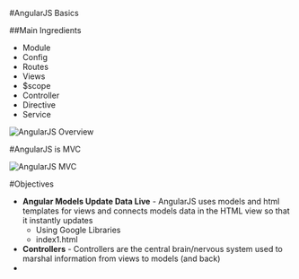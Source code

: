 #AngularJS Basics

##Main Ingredients
* Module
* Config
* Routes
* Views
* $scope
* Controller
* Directive
* Service

![AngularJS Overview](http://i39.photobucket.com/albums/e188/ahuimanu/AngularJSOverview_zpswsloarmz.png "AngularJS Overview")

#AngularJS is MVC

![AngularJS MVC](http://i39.photobucket.com/albums/e188/ahuimanu/angularjs_mvc_zpsrp7ya4fy.jpg "AngularJS MVC")

#Objectives

* **Angular Models Update Data Live** - AngularJS uses models and html templates for views and connects models data in the HTML view so that it instantly updates
  * Using Google Libraries
  * index1.html
* **Controllers** - Controllers are the central brain/nervous system used to marshal information from views to models (and back)
* 



